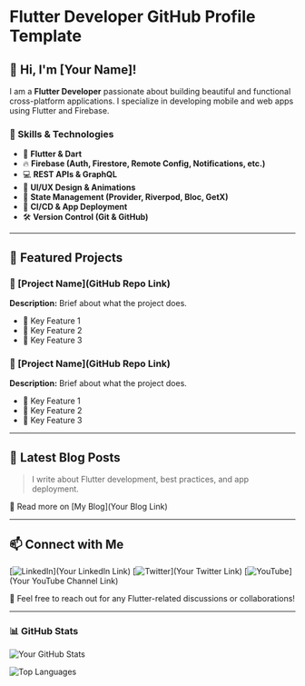 # Flutter Developer GitHub Profile Template

## 👋 Hi, I'm [Your Name]!

I am a **Flutter Developer** passionate about building beautiful and functional cross-platform applications. I specialize in developing mobile and web apps using Flutter and Firebase.

### 🌟 Skills & Technologies
- 📱 **Flutter & Dart**
- 🔥 **Firebase (Auth, Firestore, Remote Config, Notifications, etc.)**
- 💻 **REST APIs & GraphQL**
- 🎨 **UI/UX Design & Animations**
- 🔗 **State Management (Provider, Riverpod, Bloc, GetX)**
- 🚀 **CI/CD & App Deployment**
- 🛠 **Version Control (Git & GitHub)**

---

## 📌 Featured Projects

### 📱 [Project Name](GitHub Repo Link)
**Description:** Brief about what the project does.
- 🔹 Key Feature 1
- 🔹 Key Feature 2
- 🔹 Key Feature 3

### 📱 [Project Name](GitHub Repo Link)
**Description:** Brief about what the project does.
- 🔹 Key Feature 1
- 🔹 Key Feature 2
- 🔹 Key Feature 3

---

## 📖 Latest Blog Posts
<!-- BLOG-POST-LIST:START -->
<!-- BLOG-POST-LIST:END -->

> I write about Flutter development, best practices, and app deployment.

📖 Read more on [My Blog](Your Blog Link)

---

## 📫 Connect with Me
[![LinkedIn](https://img.shields.io/badge/LinkedIn-Connect-blue?logo=linkedin)](Your LinkedIn Link)
[![Twitter](https://img.shields.io/badge/Twitter-Follow-blue?logo=twitter)](Your Twitter Link)
[![YouTube](https://img.shields.io/badge/YouTube-Subscribe-red?logo=youtube)](Your YouTube Channel Link)

💬 Feel free to reach out for any Flutter-related discussions or collaborations!

---

### 📊 GitHub Stats
![Your GitHub Stats](https://github-readme-stats.vercel.app/api?username=YourGitHubUsername&show_icons=true&theme=radical)

![Top Languages](https://github-readme-stats.vercel.app/api/top-langs/?username=YourGitHubUsername&layout=compact&theme=radical)

